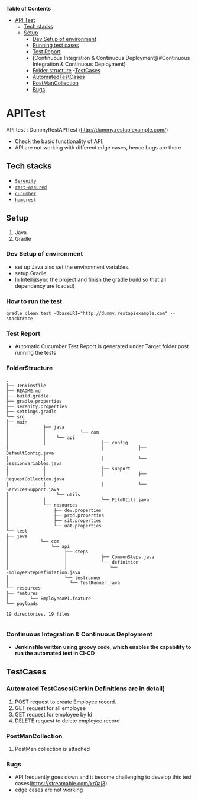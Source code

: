 <!-- START doctoc generated TOC please keep comment here to allow auto update -->
<!-- DON'T EDIT THIS SECTION, INSTEAD RE-RUN doctoc TO UPDATE -->
**Table of Contents**

- [API Test](#APITest)
    - [Tech stacks](#tech-stacks)
    - [Setup](#setup)
        - [Dev Setup of environment](#setup)
        - [Running test cases](#RunningTestSpecs)
        - [Test Report](#TestReport)
        - [Continuous Integration & Continuous Deployment](#Continuous Integration & Continuous Deployment)
        - [Folder structure](#FolderStructure)
      -[TestCases](#TestCases)
        - [AutomatedTestCases](#AutomatedTestCases)
        - [PostManCollection](#PostManCollection)
        - [Bugs](#Bugs)
<!-- END doctoc generated TOC please keep comment here to allow auto update -->

# APITest

API test : DummyRestAPITest (http://dummy.restapiexample.com/)
- Check the basic functionality of API.
- API are not working with different edge cases, hence bugs are there

## Tech stacks

- [`Serenity`](http://www.thucydides.info/#/)
- [`rest-assured`](https://rest-assured.io/)
- [`cucumber`](https://cucumber.io/)
- [`hamcrest`](http://hamcrest.org/JavaHamcrest/)

## Setup 

1. Java
2. Gradle

### Dev Setup of environment

* set up Java also set the environment variables.
* setup Gradle.
* In Intellij(sync the project and finish the gradle build so that all dependency are loaded)

### How to run the test

```
gradle clean test -DbaseURI="http://dummy.restapiexample.com" --stacktrace
```
### Test Report

- Automatic Cucumber Test Report is generated under Target folder post running the tests

### FolderStructure

````
.
├── Jenkinsfile
├── README.md
├── build.gradle
├── gradle.properties
├── serenity.properties
├── settings.gradle
└── src
├── main
│             ├── java
│             │             └── com
│             │    └── api
│             │                     ├── config
│                                   │             ├── DefaultConfig.java
│             │                     │             └── SessionVariables.java
│             │                     ├── support
│             │                     │             ├── RequestCollection.java
│             │                     │             └── ServicesSupport.java
│                  └── utils
│             │                     └── FileUtils.java
│             └── resources
│                 ├── dev.properties
│                 ├── prod.properties
│                 ├── sit.properties
│                 └── uat.properties
└── test
├── java
│            └── com
│                └── api
│                     ├── steps
│                     │             ├── CommonSteps.java
│                     │             └── definition
│                     │                └── EmployeeStepDefiniation.java
│                     └── testrunner
│                       └── TestRunner.java
└── resources
├── features
│        └── EmployeeAPI.feature
└── payloads

19 directories, 19 files


````

###  Continuous Integration & Continuous Deployment

- **Jenkinsfile written using groovy code, which enables the capability to run the automated test in CI-CD**


## TestCases

### Automated TestCases(Gerkin Definitions are in detail)
1. POST request to create Employee record.
2. GET request for all employee
3. GET request for employee by Id
4. DELETE request to delete employee record

### PostManCollection
1. PostMan collection is attached

### Bugs
- API frequently goes down and it become challenging to develop this test cases(https://streamable.com/xr0aj3)
- edge cases are not working

